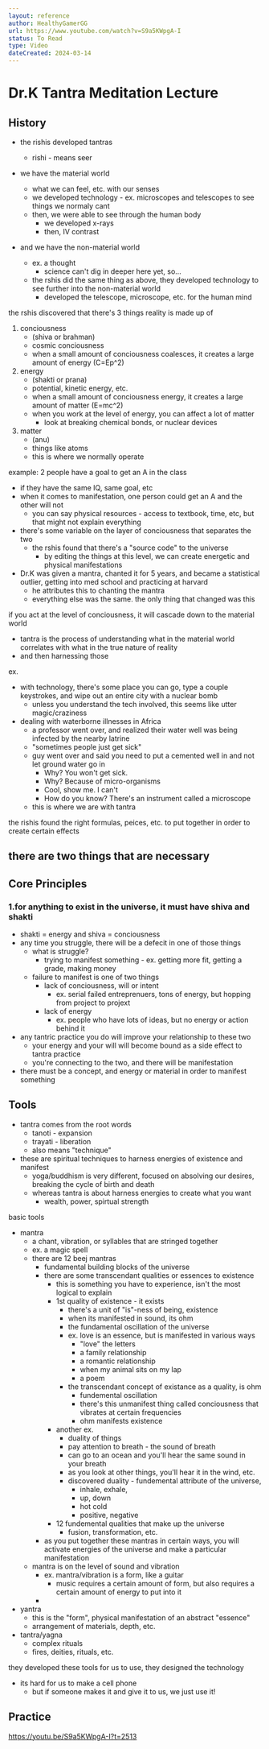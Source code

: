 ```yaml
---
layout: reference
author: HealthyGamerGG
url: https://www.youtube.com/watch?v=S9a5KWpgA-I
status: To Read
type: Video
dateCreated: 2024-03-14
---
```

# Dr.K Tantra Meditation Lecture

## History
- the rishis developed tantras
	- rishi - means seer

- we have the material world
	- what we can feel, etc. with our senses
	- we developed technology - ex. microscopes and telescopes to see things we normaly cant
	- then, we were able to see through the human body
		- we developed x-rays
		- then, IV contrast
- and we have the non-material world
	- ex. a thought
		- science can't dig in deeper here yet, so...
	- the rshis did the same thing as above, they developed technology to see further into the non-material world
		- developed the telescope, microscope, etc. for the human mind

the rshis discovered that there's 3 things reality is made up of
1. conciousness
	- (shiva or brahman)
	- cosmic conciousness
	- when a small amount of conciousness coalesces, it creates a large amount of energy (C=Ep^2)
2. energy
	- (shakti or prana)
	- potential, kinetic energy, etc.
	- when a small amount of conciousness energy, it creates a large amount of matter (E=mc^2)
	- when you work at the level of energy, you can affect a lot of matter
		- look at breaking chemical bonds, or nuclear devices
1. matter
	- (anu)
	- things like atoms
	- this is where we normally operate

example: 2 people have a goal to get an A in the class
- if they have the same IQ, same goal, etc
- when it comes to manifestation, one person could get an A and the other will not
	- you can say physical resources - access to textbook, time, etc, but that might not explain everything
- there's some variable on the layer of conciousness that separates the two
	- the rshis found that there's a "source code" to the universe
		- by editing the things at this level, we can create energetic and physical manifestations
- Dr.K was given a mantra, chanted it for 5 years, and became a statistical outlier, getting into med school and practicing at harvard
	- he attributes this to chanting the mantra
	- everything else was the same. the only thing that changed was this

if you act at the level of conciousness, it will cascade down to the material world
- tantra is the process of understanding what in the material world correlates with what in the true nature of reality
- and then harnessing those

ex.
- with  technology, there's some place you can go,  type a couple keystrokes, and wipe out an entire city with a nuclear bomb
	- unless you understand the tech involved, this seems like utter magic/craziness
- dealing with waterborne illnesses in Africa
	- a professor went over, and realized their water well was being infected by the nearby latrine
	- "sometimes people just get sick"
	- guy went over and said you need to put a cemented well in and not let ground water go in
		- Why? You won't get sick. 
		- Why? Because of micro-organisms
		- Cool, show me. I can't
		- How do you know? There's an instrument called a microscope
	- this is where we are with tantra

the rishis found the right formulas, peices, etc. to put together in order to create certain effects

there are two things that are necessary
- 


## Core Principles

### 1.for anything to exist in the universe, it must have shiva and shakti
- shakti = energy and shiva = conciousness
- any time you struggle, there will be a defecit in one of those things
	- what is struggle?
		- trying to manifest something - ex. getting more fit, getting a grade, making money
	- failure to manifest is one of two things
		- lack of conciousness, will or intent
			- ex. serial failed entreprenuers, tons of energy, but hopping from project to projext
		- lack of energy
			- ex. people who have lots of ideas, but no energy or action behind it
- any tantric practice you do will improve your relationship to these two
	- your energy and your will will become bound as a side effect to tantra practice
	- you're connecting to the two, and there will be manifestation
- there must be a concept, and energy or material in order to manifest something


## Tools
- tantra comes from the root words
	- tanoti - expansion
	- trayati - liberation
	- also means "technique"
- these are spiritual techniques to harness energies of existence and manifest
	- yoga/buddhism is very different, focused on absolving our desires, breaking the cycle of birth and death
	- whereas tantra is about harness energies to create what you want
		- wealth, power, spirtual strength

basic tools
- mantra
	- a chant, vibration, or syllables that are stringed together
	- ex. a magic spell
	- there are 12 beej mantras
		- fundamental building blocks of the universe
		- there are some transcendant qualities or essences to existence
			- this is something you have to experience, isn't the most logical to explain
			- 1st quality of existence - it exists
				- there's a unit of "is"-ness of being, existence
				- when its manifested in sound, its ohm
				- the fundamental oscillation of the universe
				- ex. love is an essence, but is manifested in various ways
					- "love" the letters
					- a family relationship
					- a romantic relationship
					- when my animal sits on my lap
					- a poem
				- the transcendant concept of existance as a quality, is ohm
					- fundemental oscillation 
					- there's this unmanifest thing called conciousness that vibrates at certain frequencies 
					- ohm manifests existence
			- another ex.
				- duality of things
				- pay attention to breath - the sound of breath
				- can go to an ocean and you'll hear the same sound in your breath
				- as you look at other things, you'll hear it in the wind, etc.
				- discovered duality - fundemental attribute of the universe,
					- inhale, exhale,
					- up, down
					- hot cold
					- positive, negative
			- 12 fundemental qualities that make up the universe
				- fusion, transformation, etc.
		- as you put together these mantras in certain ways, you will activate energies of the universe and make a particular manifestation
	- mantra is on the level of sound and vibration
		- ex. mantra/vibration is a form, like a guitar
			- music requires a certain amount of form, but also requires a certain amount of energy to put into it
		- 
- yantra
	- this is the "form", physical manifestation of an abstract "essence"
	- arrangement of materials, depth, etc.
- tantra/yagna
	- complex rituals
	- fires, deities, rituals, etc.

they developed these tools for us to use, they designed the technology
- its hard for us to make a cell phone
	- but if someone makes it and give it to us, we just use it! 

## Practice 
https://youtu.be/S9a5KWpgA-I?t=2513

